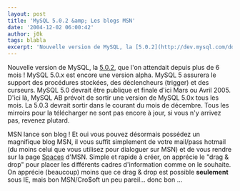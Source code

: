 ```yaml
---
layout: post
title: 'MySQL 5.0.2 &amp; Les blogs MSN'
date: '2004-12-02 06:00:42'
author: j0k
tags: blabla
excerpt: 'Nouvelle version de MySQL, la [5.0.2](http://dev.mysql.com/downloads/mysql/5.0.html), que l''on attendait depuis plus de 6 mois !   MySQL 5.0.x est encore une version alpha. MySQL 5 assurera le support des procédures stockées, des déclencheurs (trigger) et des curseurs.   MySQL 5.0 devrait être publique et finale d''ici Mars ou Avril 2005. D''ici là, MySQL AB      ...'
---
```


Nouvelle version de MySQL, la [5.0.2](http://dev.mysql.com/downloads/mysql/5.0.html), que l'on attendait depuis plus de 6 mois !   MySQL 5.0.x est encore une version alpha. MySQL 5 assurera le support des procédures stockées, des déclencheurs (trigger) et des curseurs.   MySQL 5.0 devrait être publique et finale d'ici Mars ou Avril 2005. D'ici là, MySQL AB prévoit de sortir une version de MySQL 5.0x tous les mois. La 5.0.3 devrait sortir dans le courant du mois de décembre.   Tous les mirroirs pour la télécharger ne sont pas encore à jour, si vous n'y arrivez pas, revenez plutard.

MSN lance son blog !   Et oui vous pouvez désormais possédez un magnifique blog MSN, il vous suffit simplement de votre mail/pass hotmail (du moins celui que vous utilisez pour dialoguer sur MSN) et de vous rendre sur la page [Spaces](http://spaces.msn.com/) d'MSN.   Simple et rapide à créer, on apprécie le "drag &amp; drop" pour placer les différents cadres d'information comme on le souhaite. On apprécie (beaucoup) moins que ce drag &amp; drop est possible **seulement** sous IE, mais bon MSN/Cro$oft un peu pareil... donc bon ...

